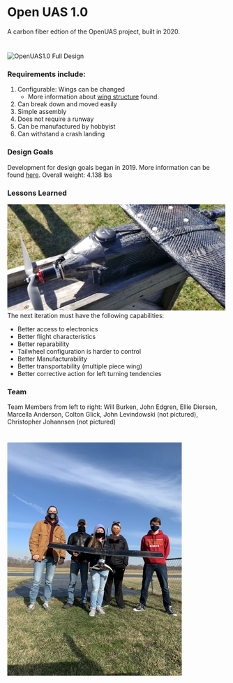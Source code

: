 # Open UAS 1.0 

A carbon fiber edtion of the OpenUAS project, built in 2020.
#
<img src="./2021-10-17_11-44_1.jpg" alt="OpenUAS1.0 Full Design" style="width:600px;"/>


### Requirements include:

1. Configurable: Wings can be changed
    - More information about [wing structure](../../docs/Legacy/Archive/Structures/wingconstruction.pdf) found.
2. Can break down and moved easily
3. Simple assembly
4. Does not require a runway
5. Can be manufactured by hobbyist
6. Can withstand a crash landing

### Design Goals
Development for design goals began in 2019. More information can be found [here](../../docs/Legacy/Archive/Design/Design_1.pdf).
Overall weight: 4.138 lbs

### Lessons Learned
<img src="./OpenUAS1.jpeg" alt="OpenUAS 1.0 Completed" style="width:500px;"/>\
The next iteration must have the following capabilities:
- Better access to electronics
- Better flight characteristics
- Better reparability
- Tailwheel configuration is harder to control
- Better Manufacturability
- Better transportability (multiple piece wing)
- Better corrective action for left turning tendencies

### Team 
Team Members from left to right: Will Burken, John Edgren, Ellie Diersen, Marcella Anderson, Colton Glick, John Levindowski (not pictured), Christopher Johannsen (not pictured)
#
<img src="./IMG1455694518271186034.jpg" alt="OpenUAS 1.0 Team" style="width:400px;"/>

